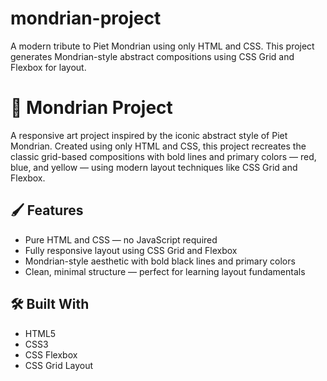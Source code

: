 # mondrian-project
A modern tribute to Piet Mondrian using only HTML and CSS. This project generates Mondrian-style abstract compositions using CSS Grid and Flexbox for layout.
# 🎨 Mondrian Project

A responsive art project inspired by the iconic abstract style of Piet Mondrian. Created using only HTML and CSS, this project recreates the classic grid-based compositions with bold lines and primary colors — red, blue, and yellow — using modern layout techniques like CSS Grid and Flexbox.

## 🖌️ Features

- Pure HTML and CSS — no JavaScript required
- Fully responsive layout using CSS Grid and Flexbox
- Mondrian-style aesthetic with bold black lines and primary colors
- Clean, minimal structure — perfect for learning layout fundamentals

## 🛠️ Built With

- HTML5
- CSS3
- CSS Flexbox
- CSS Grid Layout

